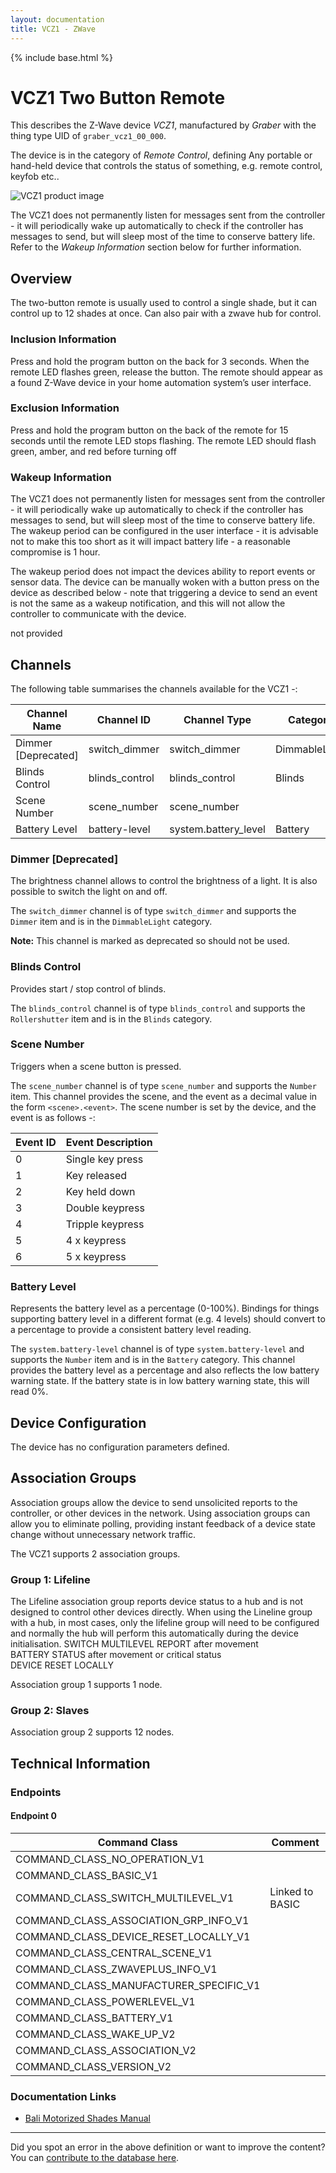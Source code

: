```yaml
---
layout: documentation
title: VCZ1 - ZWave
---
```


{% include base.html %}

# VCZ1 Two Button Remote
This describes the Z-Wave device *VCZ1*, manufactured by *Graber* with the thing type UID of ```graber_vcz1_00_000```.

The device is in the category of *Remote Control*, defining Any portable or hand-held device that controls the status of something, e.g. remote control, keyfob etc..

![VCZ1 product image](https://opensmarthouse.org/zwavedatabase/1139/image/)


The VCZ1 does not permanently listen for messages sent from the controller - it will periodically wake up automatically to check if the controller has messages to send, but will sleep most of the time to conserve battery life. Refer to the *Wakeup Information* section below for further information.

## Overview

The two-button remote is usually used to control a single shade, but it can control up to 12 shades at once. Can also pair with a zwave hub for control.

### Inclusion Information

Press and hold the program button on the back for 3 seconds. When the remote LED flashes green, release the button. The remote should appear as a found Z-Wave device in your home automation system’s user interface.

### Exclusion Information

Press and hold the program button on the back of the remote for 15 seconds until the remote LED stops flashing. The remote LED should flash green, amber, and red before turning off

### Wakeup Information

The VCZ1 does not permanently listen for messages sent from the controller - it will periodically wake up automatically to check if the controller has messages to send, but will sleep most of the time to conserve battery life. The wakeup period can be configured in the user interface - it is advisable not to make this too short as it will impact battery life - a reasonable compromise is 1 hour.

The wakeup period does not impact the devices ability to report events or sensor data. The device can be manually woken with a button press on the device as described below - note that triggering a device to send an event is not the same as a wakeup notification, and this will not allow the controller to communicate with the device.


not provided

## Channels

The following table summarises the channels available for the VCZ1 -:

| Channel Name | Channel ID | Channel Type | Category | Item Type |
|--------------|------------|--------------|----------|-----------|
| Dimmer  [Deprecated]| switch_dimmer | switch_dimmer | DimmableLight | Dimmer | 
| Blinds Control | blinds_control | blinds_control | Blinds | Rollershutter | 
| Scene Number | scene_number | scene_number |  | Number | 
| Battery Level | battery-level | system.battery_level | Battery | Number |

### Dimmer [Deprecated]
The brightness channel allows to control the brightness of a light.
            It is also possible to switch the light on and off.

The ```switch_dimmer``` channel is of type ```switch_dimmer``` and supports the ```Dimmer``` item and is in the ```DimmableLight``` category.

**Note:** This channel is marked as deprecated so should not be used.

### Blinds Control
Provides start / stop control of blinds.

The ```blinds_control``` channel is of type ```blinds_control``` and supports the ```Rollershutter``` item and is in the ```Blinds``` category.

### Scene Number
Triggers when a scene button is pressed.

The ```scene_number``` channel is of type ```scene_number``` and supports the ```Number``` item.
This channel provides the scene, and the event as a decimal value in the form ```<scene>.<event>```. The scene number is set by the device, and the event is as follows -:

| Event ID | Event Description  |
|----------|--------------------|
| 0        | Single key press   |
| 1        | Key released       |
| 2        | Key held down      |
| 3        | Double keypress    |
| 4        | Tripple keypress   |
| 5        | 4 x keypress       |
| 6        | 5 x keypress       |

### Battery Level
Represents the battery level as a percentage (0-100%). Bindings for things supporting battery level in a different format (e.g. 4 levels) should convert to a percentage to provide a consistent battery level reading.

The ```system.battery-level``` channel is of type ```system.battery-level``` and supports the ```Number``` item and is in the ```Battery``` category.
This channel provides the battery level as a percentage and also reflects the low battery warning state. If the battery state is in low battery warning state, this will read 0%.


## Device Configuration

The device has no configuration parameters defined.

## Association Groups

Association groups allow the device to send unsolicited reports to the controller, or other devices in the network. Using association groups can allow you to eliminate polling, providing instant feedback of a device state change without unnecessary network traffic.

The VCZ1 supports 2 association groups.

### Group 1: Lifeline

The Lifeline association group reports device status to a hub and is not designed to control other devices directly. When using the Lineline group with a hub, in most cases, only the lifeline group will need to be configured and normally the hub will perform this automatically during the device initialisation.
SWITCH MULTILEVEL REPORT after movement  
BATTERY STATUS after movement or critical status  
DEVICE RESET LOCALLY

Association group 1 supports 1 node.

### Group 2: Slaves


Association group 2 supports 12 nodes.

## Technical Information

### Endpoints

#### Endpoint 0

| Command Class | Comment |
|---------------|---------|
| COMMAND_CLASS_NO_OPERATION_V1| |
| COMMAND_CLASS_BASIC_V1| |
| COMMAND_CLASS_SWITCH_MULTILEVEL_V1| Linked to BASIC|
| COMMAND_CLASS_ASSOCIATION_GRP_INFO_V1| |
| COMMAND_CLASS_DEVICE_RESET_LOCALLY_V1| |
| COMMAND_CLASS_CENTRAL_SCENE_V1| |
| COMMAND_CLASS_ZWAVEPLUS_INFO_V1| |
| COMMAND_CLASS_MANUFACTURER_SPECIFIC_V1| |
| COMMAND_CLASS_POWERLEVEL_V1| |
| COMMAND_CLASS_BATTERY_V1| |
| COMMAND_CLASS_WAKE_UP_V2| |
| COMMAND_CLASS_ASSOCIATION_V2| |
| COMMAND_CLASS_VERSION_V2| |

### Documentation Links

* [Bali Motorized Shades Manual](https://opensmarthouse.org/zwavedatabase/1139/reference/bali-motorization-owners-manual-autoview.pdf)

---

Did you spot an error in the above definition or want to improve the content?
You can [contribute to the database here](https://opensmarthouse.org/zwavedatabase/1139).
